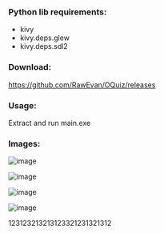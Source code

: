 ### Python lib requirements:
* kivy
* kivy.deps.glew
* kivy.deps.sdl2

### Download:
https://github.com/RawEvan/OQuiz/releases

### Usage:
Extract and run main.exe

### Images:

![image](https://cloud.githubusercontent.com/assets/13704395/24775738/a0541c90-1b50-11e7-8054-b2ecabc6b142.png)


![image](https://cloud.githubusercontent.com/assets/13704395/24775706/8bd05bee-1b50-11e7-8151-b9188e56822f.png)

![image](https://cloud.githubusercontent.com/assets/13704395/24775799/e93177fa-1b50-11e7-8c96-d79481d23ebb.png)

![image](https://cloud.githubusercontent.com/assets/13704395/24775811/f506550a-1b50-11e7-9594-6bcf2b27fc32.png)

123123213213123321231321312

